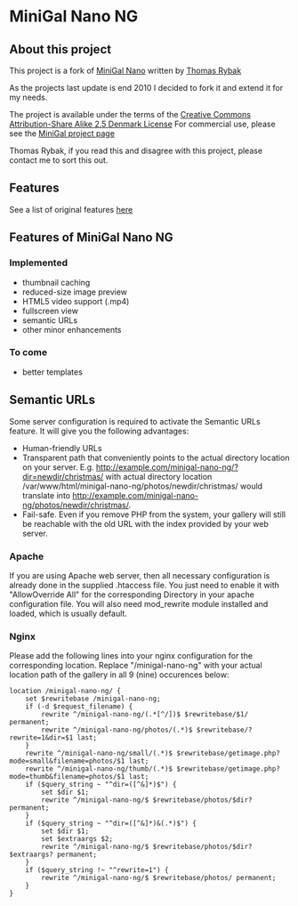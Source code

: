 # MiniGal Nano NG

## About this project
This project is a fork of [MiniGal Nano](http://www.minigal.dk/minigal-nano.html "MiniGal Nano by Thomas Rybak") written by [Thomas Rybak](http://www.minigal.dk/)

As the projects last update is end 2010 I decided to fork it and extend it for my needs.

The project is available under the terms of the [Creative Commons Attribution-Share Alike 2.5 Denmark License](http://creativecommons.org/licenses/by-sa/2.5/)
For commercial use, please see the [MiniGal project page](http://www.minigal.dk/commercial-license.html)

Thomas Rybak, if you read this and disagree with this project, please contact me to sort this out.


## Features
See a list of original features [here](http://www.minigal.dk/minigal-nano.html)


## Features of MiniGal Nano NG

### Implemented
* thumbnail caching
* reduced-size image preview
* HTML5 video support (.mp4)
* fullscreen view
* semantic URLs
* other minor enhancements

### To come
* better templates

## Semantic URLs

Some server configuration is required to activate the Semantic URLs feature. It will give you the following advantages:
* Human-friendly URLs
* Transparent path that conveniently points to the actual directory location on your server. E.g. http://example.com/minigal-nano-ng/?dir=newdir/christmas/ with actual directory location /var/www/html/minigal-nano-ng/photos/newdir/christmas/ would translate into http://example.com/minigal-nano-ng/photos/newdir/christmas/.
* Fail-safe. Even if you remove PHP from the system, your gallery will still be reachable with the old URL with the index provided by your web server.

### Apache

If you are using Apache web server, then all necessary configuration is already done in the supplied .htaccess file. You just need to enable it with "AllowOverride All" for the corresponding Directory in your apache configuration file. You will also need mod_rewrite module installed and loaded, which is usually default.

### Nginx

Please add the following lines into your nginx configuration for the corresponding location. Replace "/minigal-nano-ng" with your actual location path of the gallery in all 9 (nine) occurences below:

	location /minigal-nano-ng/ {
		set $rewritebase /minigal-nano-ng;
		if (-d $request_filename) {
			rewrite ^/minigal-nano-ng/(.*[^/])$ $rewritebase/$1/ permanent;
			rewrite ^/minigal-nano-ng/photos/(.*)$ $rewritebase/?rewrite=1&dir=$1 last;
		}
		rewrite ^/minigal-nano-ng/small/(.*)$ $rewritebase/getimage.php?mode=small&filename=photos/$1 last;
		rewrite ^/minigal-nano-ng/thumb/(.*)$ $rewritebase/getimage.php?mode=thumb&filename=photos/$1 last;
		if ($query_string ~ "^dir=([^&]*)$") {
			set $dir $1;
			rewrite ^/minigal-nano-ng/$ $rewritebase/photos/$dir? permanent;
		}
		if ($query_string ~ "^dir=([^&]*)&(.*)$") {
			set $dir $1;
			set $extraargs $2;
			rewrite ^/minigal-nano-ng/$ $rewritebase/photos/$dir?$extraargs? permanent;
		}
		if ($query_string !~ "^rewrite=1") {
			rewrite ^/minigal-nano-ng/$ $rewritebase/photos/ permanent;
		}
	}
